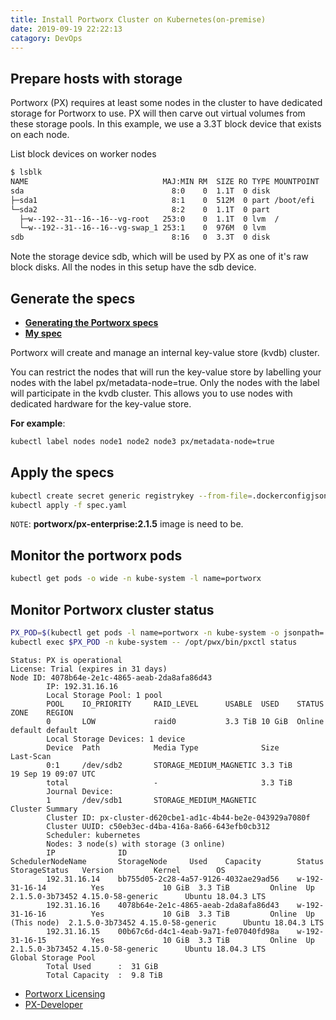 ```yaml
---
title: Install Portworx Cluster on Kubernetes(on-premise)
date: 2019-09-19 22:22:13
catagory: DevOps
---
```

## Prepare hosts with storage

Portworx (PX) requires at least some nodes in the cluster to have dedicated storage for Portworx to use. PX will then carve out virtual volumes from these storage pools. In this example, we use a 3.3T block device that exists on each node.

List block devices on worker nodes

```zsh
$ lsblk
NAME                              MAJ:MIN RM  SIZE RO TYPE MOUNTPOINT
sda                                 8:0    0  1.1T  0 disk 
├─sda1                              8:1    0  512M  0 part /boot/efi
└─sda2                              8:2    0  1.1T  0 part 
  ├─w--192--31--16--16--vg-root   253:0    0  1.1T  0 lvm  /
  └─w--192--31--16--16--vg-swap_1 253:1    0  976M  0 lvm  
sdb                                 8:16   0  3.3T  0 disk
```

Note the storage device sdb, which will be used by PX as one of it's raw block disks. All the nodes in this setup have the sdb device.

<!---more--->

## Generate the specs

+ **[Generating the Portworx specs](https://docs.portworx.com/portworx-install-with-kubernetes/on-premise/other/#)**
 + **[My spec](https://github.com/acquaai/Kubernetes/blob/master/CSI/Portworx/spec.yaml)**

Portworx will create and manage an internal key-value store (kvdb) cluster.

You can restrict the nodes that will run the key-value store by labelling your nodes with the label px/metadata-node=true. Only the nodes with the label will participate in the kvdb cluster. This allows you to use nodes with dedicated hardware for the key-value store.

**For example**:

```zsh
kubectl label nodes node1 node2 node3 px/metadata-node=true
```


## Apply the specs

```zsh
kubectl create secret generic registrykey --from-file=.dockerconfigjson=.docker/config.json --type=kubernetes.io/dockerconfigjson -n kube-system
kubectl apply -f spec.yaml
```

`NOTE`: **portworx/px-enterprise:2.1.5** image is need to  be.


## Monitor the portworx pods

```zsh
kubectl get pods -o wide -n kube-system -l name=portworx
```


## Monitor Portworx cluster status

```zsh
PX_POD=$(kubectl get pods -l name=portworx -n kube-system -o jsonpath='{.items[0].metadata.name}')
kubectl exec $PX_POD -n kube-system -- /opt/pwx/bin/pxctl status
```

```text
Status: PX is operational
License: Trial (expires in 31 days)
Node ID: 4078b64e-2e1c-4865-aeab-2da8afa86d43
        IP: 192.31.16.16 
        Local Storage Pool: 1 pool
        POOL    IO_PRIORITY     RAID_LEVEL      USABLE  USED    STATUS  ZONE    REGION
        0       LOW             raid0           3.3 TiB 10 GiB  Online  default default
        Local Storage Devices: 1 device
        Device  Path            Media Type              Size            Last-Scan
        0:1     /dev/sdb2       STORAGE_MEDIUM_MAGNETIC 3.3 TiB         19 Sep 19 09:07 UTC
        total                   -                       3.3 TiB
        Journal Device: 
        1       /dev/sdb1       STORAGE_MEDIUM_MAGNETIC
Cluster Summary
        Cluster ID: px-cluster-d620cbe1-ad1c-4b44-be2e-043929a7080f
        Cluster UUID: c50eb3ec-d4ba-416a-8a66-643efb0cb312
        Scheduler: kubernetes
        Nodes: 3 node(s) with storage (3 online)
        IP              ID                                      SchedulerNodeName       StorageNode     Used    Capacity        Status  StorageStatus   Version         Kernel        OS
        192.31.16.14    bb755d05-2c28-4a57-9126-4032ae29ad56    w-192-31-16-14          Yes             10 GiB  3.3 TiB         Online  Up              2.1.5.0-3b73452 4.15.0-58-generic      Ubuntu 18.04.3 LTS
        192.31.16.16    4078b64e-2e1c-4865-aeab-2da8afa86d43    w-192-31-16-16          Yes             10 GiB  3.3 TiB         Online  Up (This node)  2.1.5.0-3b73452 4.15.0-58-generic      Ubuntu 18.04.3 LTS
        192.31.16.15    00b67c6d-d4c1-4eab-9a71-fe07040fd98a    w-192-31-16-15          Yes             10 GiB  3.3 TiB         Online  Up              2.1.5.0-3b73452 4.15.0-58-generic      Ubuntu 18.04.3 LTS
Global Storage Pool
        Total Used      :  31 GiB
        Total Capacity  :  9.8 TiB
```


+ [Portworx Licensing](https://docs.portworx.com/reference/knowledge-base/px-licensing/)
 + [PX-Developer](https://github.com/portworx/px-dev)
